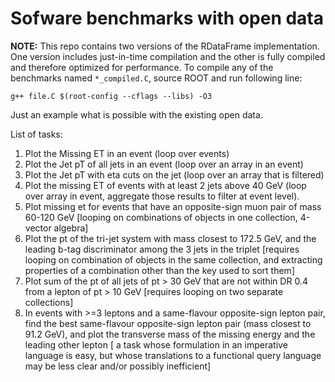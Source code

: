 # Sofware benchmarks with open data

**NOTE:** This repo contains two versions of the RDataFrame implementation. One version includes just-in-time compilation and the other is fully compiled and therefore optimized for performance. To compile any of the benchmarks named `*_compiled.C`, source ROOT and run following line:

```
g++ file.C $(root-config --cflags --libs) -O3
```

Just an example what is possible with the existing open data.

List of tasks:

1. Plot the Missing ET in an event (loop over events)
2. Plot the Jet pT of all jets in an event (loop over an array in an event)
3. Plot the Jet pT with eta cuts on the jet (loop over an array that is filtered)
4. Plot the missing ET of events with at least 2 jets above 40 GeV (loop over array in event, aggregate those results to filter at event level).
5. Plot missing et for events that have an opposite-sign muon pair of mass 60-120 GeV [looping on combinations of objects in one collection, 4-vector algebra]
6. Plot the pt of the tri-jet system with mass closest to 172.5 GeV, and the leading b-tag discriminator among the 3 jets in the triplet [requires looping on combination of objects in the same collection, and extracting properties of a combination other than the key used to sort them]
7. Plot sum of the pt of all jets of pt > 30 GeV that are not within DR 0.4 from a lepton of pt > 10 GeV [requires looping on two separate collections]
8. In events with >=3 leptons and a same-flavour opposite-sign lepton pair, find the best same-flavour opposite-sign lepton pair (mass closest to 91.2 GeV), and plot the transverse mass of the missing energy and the leading other lepton [ a task whose formulation in an imperative language is easy, but whose translations to a functional query language may be less clear and/or possibly inefficient]
